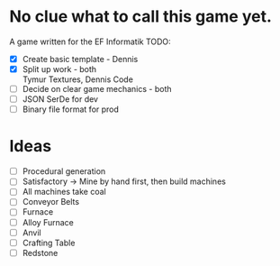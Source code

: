 # No clue what to call this game yet.
A game written for the EF Informatik
TODO:
- [x] Create basic template - Dennis
- [x] Split up work - both<br>Tymur Textures, Dennis Code
- [ ] Decide on clear game mechanics - both
- [ ] JSON SerDe for dev
- [ ] Binary file format for prod
# Ideas
- [ ] Procedural generation
- [ ] Satisfactory -> Mine by hand first, then build machines
- [ ] All machines take coal
- [ ] Conveyor Belts
- [ ] Furnace
- [ ] Alloy Furnace
- [ ] Anvil
- [ ] Crafting Table
- [ ] Redstone
